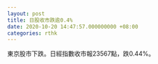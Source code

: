 ```yaml
---
layout: post
title: 日股收市跌逾0.4%
date: 2020-10-20 14:47:57.000000000 +08:00
categories: rthk
---
```


東京股市下跌。日經指數收市報23567點，跌0.44%。
